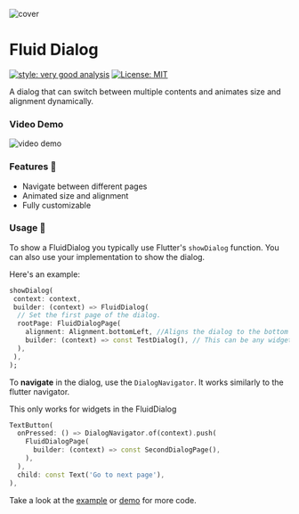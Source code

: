 ![cover](https://github.com/RoundedInfinity/fluid_dialog/blob/main/images/cover.png?raw=true)

# Fluid Dialog

[![style: very good analysis][very_good_analysis_badge]][very_good_analysis_link]
[![License: MIT][license_badge]][license_link]

A dialog that can switch between multiple contents and animates size and alignment dynamically.

### Video Demo

![video demo](https://github.com/RoundedInfinity/fluid_dialog/blob/main/images/video.gif?raw=true)

### Features 🎉

- Navigate between different pages
- Animated size and alignment
- Fully customizable

### Usage 🧪

To show a FluidDialog you typically use Flutter's `showDialog` function. You can also use your implementation to show the dialog.

Here's an example:

```dart
showDialog(
 context: context,
 builder: (context) => FluidDialog(
  // Set the first page of the dialog.
  rootPage: FluidDialogPage(
    alignment: Alignment.bottomLeft, //Aligns the dialog to the bottom left.
    builder: (context) => const TestDialog(), // This can be any widget.
  ),
 ),
);
```

To **navigate** in the dialog, use the `DialogNavigator`. It works similarly to the flutter navigator.

This only works for widgets in the FluidDialog

```dart
TextButton(
  onPressed: () => DialogNavigator.of(context).push(
    FluidDialogPage(
      builder: (context) => const SecondDialogPage(),
    ),
  ),
  child: const Text('Go to next page'),
),
```

Take a look at the [example](https://github.com/RoundedInfinity/fluid_dialog/blob/main/example/lib/main.dart) or [demo](https://github.com/RoundedInfinity/fluid_dialog/blob/main/example/lib/demo.dart) for more code.

[license_badge]: https://img.shields.io/badge/license-MIT-blue.svg
[license_link]: https://opensource.org/licenses/MIT
[very_good_analysis_badge]: https://img.shields.io/badge/style-very_good_analysis-B22C89.svg
[very_good_analysis_link]: https://pub.dev/packages/very_good_analysis
